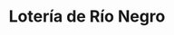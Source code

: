 ---
title: "Lotería de Río Negro"
url: /cipolletti/loteria-de-rio-negro-general-roca/
shop: lotería
---